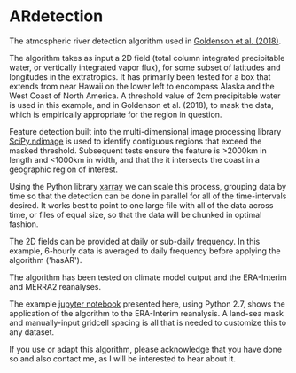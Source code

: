 # ARdetection
The atmospheric river detection algorithm used in <A href="https://journals.ametsoc.org/doi/abs/10.1175/JCLI-D-18-0268.1">Goldenson et al. (2018)</A>.

The algorithm takes as input a 2D field (total column integrated precipitable water, or vertically integrated vapor flux), for some subset of latitudes and longitudes in the extratropics. It has primarily been tested for a box that extends from near Hawaii on the lower left to encompass Alaska and the West Coast of North America. A threshold value of 2cm precipitable water is used in this example, and in Goldenson et al. (2018), to mask the data, which is empirically appropriate for the region in question.

Feature detection built into the multi-dimensional image processing library <A href="https://docs.scipy.org/doc/scipy/reference/ndimage.html">SciPy.ndimage</A> is used to identify contiguous regions that exceed the masked threshold. Subsequent tests ensure the feature is >2000km in length and <1000km in width, and that the it intersects the coast in a geographic region of interest. 

Using the Python library <A href="http://xarray.pydata.org/en/stable/">xarray</A> we can scale this process, grouping data by time so that the detection can be done in parallel for all of the time-intervals desired. It works best to point to one large file with all of the data across time, or files of equal size, so that the data will be chunked in optimal fashion. 

The 2D fields can be provided at daily or sub-daily frequency. In this example, 6-hourly data is averaged to daily frequency before applying the algorithm ('hasAR'). 

The algorithm has been tested on climate model output and the ERA-Interim and MERRA2 reanalyses.

The example <A href="https://jupyter.org">jupyter notebook</A> presented here, using Python 2.7, shows the application of the algorithm to the ERA-Interim reanalysis. A land-sea mask and manually-input gridcell spacing is all that is needed to customize this to any dataset.

If you use or adapt this algorithm, please acknowledge that you have done so and also contact me, as I will be interested to hear about it.
